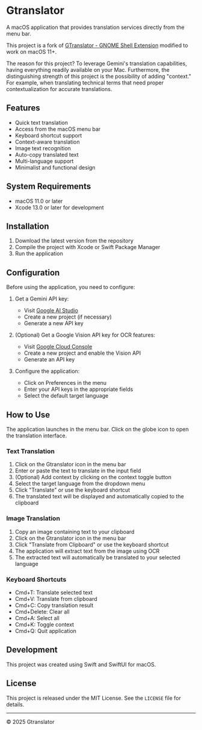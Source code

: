 # Gtranslator

A macOS application that provides translation services directly from the menu bar.

This project is a fork of [GTranslator - GNOME Shell Extension](https://github.com/Griguoli09/gnome-shell-gtranslator-extension.git) modified to work on macOS 11+.

The reason for this project? To leverage Gemini's translation capabilities, having everything readily available on your Mac. Furthermore, the distinguishing strength of this project is the possibility of adding "context." For example, when translating technical terms that need proper contextualization for accurate translations.

## Features
- Quick text translation
- Access from the macOS menu bar
- Keyboard shortcut support
- Context-aware translation
- Image text recognition
- Auto-copy translated text
- Multi-language support
- Minimalist and functional design

## System Requirements
- macOS 11.0 or later
- Xcode 13.0 or later for development

## Installation
1. Download the latest version from the repository
2. Compile the project with Xcode or Swift Package Manager
3. Run the application

## Configuration
Before using the application, you need to configure:

1. Get a Gemini API key:
   - Visit [Google AI Studio](https://makersuite.google.com/app/apikey)
   - Create a new project (if necessary)
   - Generate a new API key

2. (Optional) Get a Google Vision API key for OCR features:
   - Visit [Google Cloud Console](https://console.cloud.google.com/)
   - Create a new project and enable the Vision API
   - Generate an API key

3. Configure the application:
   - Click on Preferences in the menu
   - Enter your API keys in the appropriate fields
   - Select the default target language

## How to Use
The application launches in the menu bar. Click on the globe icon to open the translation interface.

### Text Translation
1. Click on the Gtranslator icon in the menu bar
2. Enter or paste the text to translate in the input field
3. (Optional) Add context by clicking on the context toggle button
4. Select the target language from the dropdown menu
5. Click "Translate" or use the keyboard shortcut
6. The translated text will be displayed and automatically copied to the clipboard

### Image Translation
1. Copy an image containing text to your clipboard
2. Click on the Gtranslator icon in the menu bar
3. Click "Translate from Clipboard" or use the keyboard shortcut
4. The application will extract text from the image using OCR
5. The extracted text will automatically be translated to your selected language

### Keyboard Shortcuts
- Cmd+T: Translate selected text
- Cmd+V: Translate from clipboard
- Cmd+C: Copy translation result
- Cmd+Delete: Clear all
- Cmd+A: Select all
- Cmd+K: Toggle context
- Cmd+Q: Quit application

## Development
This project was created using Swift and SwiftUI for macOS.

## License
This project is released under the MIT License. See the `LICENSE` file for details.

---

© 2025 Gtranslator